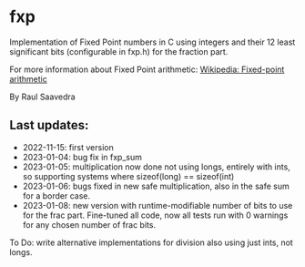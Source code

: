# fxp
Implementation of Fixed Point numbers in C using integers and their 12 least 
significant bits (configurable in fxp.h) for the fraction part.

For more information about Fixed Point arithmetic:
[Wikipedia: Fixed-point arithmetic](https://en.wikipedia.org/wiki/Fixed-point_arithmetic)

By Raul Saavedra

## Last updates:
- 2022-11-15: first version
- 2023-01-04: bug fix in fxp_sum
- 2023-01-05: multiplication now done not using longs, entirely with ints, so
supporting systems where sizeof(long) == sizeof(int)
- 2023-01-06: bugs fixed in new safe multiplication, also in the safe sum for a
border case.
- 2023-01-08: new version with runtime-modifiable number of bits to use for
the frac part. Fine-tuned all code, now all tests run with 0 warnings for
any chosen number of frac bits.

To Do: write alternative implementations for division also using just ints,
not longs.

